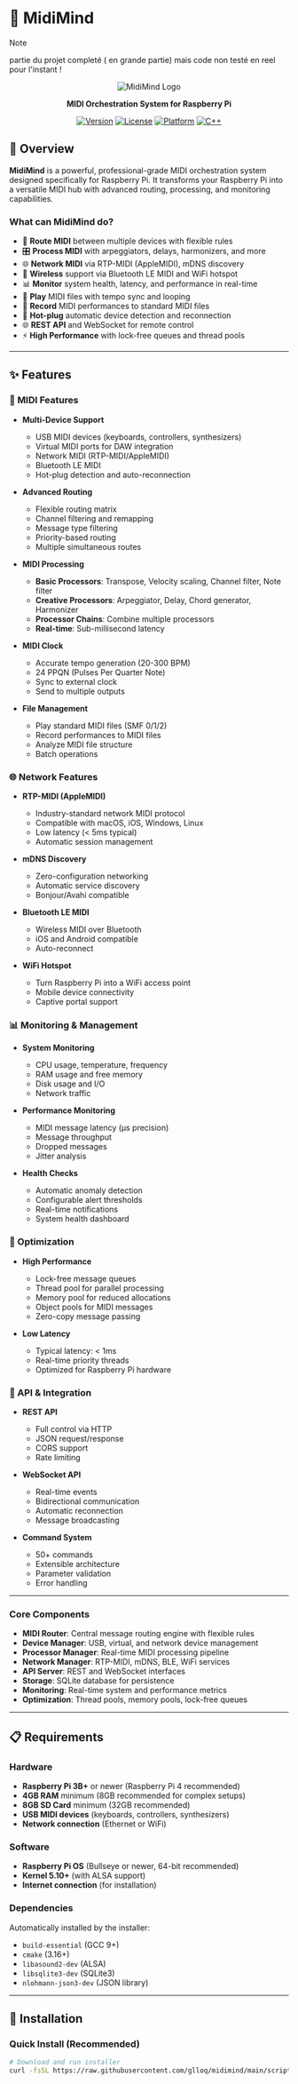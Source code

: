 # 🎹 MidiMind

> [!NOTE]
> partie du projet completé ( en grande partie) 
> mais code non testé en reel pour l'instant !


<div align="center">

![MidiMind Logo](docs/images/logo.png)

**MIDI Orchestration System for Raspberry Pi**

[![Version](https://img.shields.io/badge/version-0.2.0-blue.svg)](https://github.com/midimind/midimind)
[![License](https://img.shields.io/badge/license-MIT-green.svg)](LICENSE)
[![Platform](https://img.shields.io/badge/platform-Raspberry%20Pi-red.svg)](https://www.raspberrypi.org/)
[![C++](https://img.shields.io/badge/C++-17-blue.svg)](https://isocpp.org/)

</div>


## 🎯 Overview

**MidiMind** is a powerful, professional-grade MIDI orchestration system designed specifically for Raspberry Pi. It transforms your Raspberry Pi into a versatile MIDI hub with advanced routing, processing, and monitoring capabilities.

### What can MidiMind do?

- 🎼 **Route MIDI** between multiple devices with flexible rules
- 🎛️ **Process MIDI** with arpeggiators, delays, harmonizers, and more
- 🌐 **Network MIDI** via RTP-MIDI (AppleMIDI), mDNS discovery
- 📡 **Wireless** support via Bluetooth LE MIDI and WiFi hotspot
- 📊 **Monitor** system health, latency, and performance in real-time
- 🎹 **Play** MIDI files with tempo sync and looping
- 💾 **Record** MIDI performances to standard MIDI files
- 🔌 **Hot-plug** automatic device detection and reconnection
- 🌐 **REST API** and WebSocket for remote control
- ⚡ **High Performance** with lock-free queues and thread pools

---

## ✨ Features

### 🎵 MIDI Features

- **Multi-Device Support**
  - USB MIDI devices (keyboards, controllers, synthesizers)
  - Virtual MIDI ports for DAW integration
  - Network MIDI (RTP-MIDI/AppleMIDI)
  - Bluetooth LE MIDI
  - Hot-plug detection and auto-reconnection

- **Advanced Routing**
  - Flexible routing matrix
  - Channel filtering and remapping
  - Message type filtering
  - Priority-based routing
  - Multiple simultaneous routes

- **MIDI Processing**
  - **Basic Processors**: Transpose, Velocity scaling, Channel filter, Note filter
  - **Creative Processors**: Arpeggiator, Delay, Chord generator, Harmonizer
  - **Processor Chains**: Combine multiple processors
  - **Real-time**: Sub-millisecond latency

- **MIDI Clock**
  - Accurate tempo generation (20-300 BPM)
  - 24 PPQN (Pulses Per Quarter Note)
  - Sync to external clock
  - Send to multiple outputs

- **File Management**
  - Play standard MIDI files (SMF 0/1/2)
  - Record performances to MIDI files
  - Analyze MIDI file structure
  - Batch operations

### 🌐 Network Features

- **RTP-MIDI (AppleMIDI)**
  - Industry-standard network MIDI protocol
  - Compatible with macOS, iOS, Windows, Linux
  - Low latency (< 5ms typical)
  - Automatic session management

- **mDNS Discovery**
  - Zero-configuration networking
  - Automatic service discovery
  - Bonjour/Avahi compatible

- **Bluetooth LE MIDI**
  - Wireless MIDI over Bluetooth
  - iOS and Android compatible
  - Auto-reconnect

- **WiFi Hotspot**
  - Turn Raspberry Pi into a WiFi access point
  - Mobile device connectivity
  - Captive portal support

### 📊 Monitoring & Management

- **System Monitoring**
  - CPU usage, temperature, frequency
  - RAM usage and free memory
  - Disk usage and I/O
  - Network traffic

- **Performance Monitoring**
  - MIDI message latency (µs precision)
  - Message throughput
  - Dropped messages
  - Jitter analysis

- **Health Checks**
  - Automatic anomaly detection
  - Configurable alert thresholds
  - Real-time notifications
  - System health dashboard

### 🚀 Optimization

- **High Performance**
  - Lock-free message queues
  - Thread pool for parallel processing
  - Memory pool for reduced allocations
  - Object pools for MIDI messages
  - Zero-copy message passing

- **Low Latency**
  - Typical latency: < 1ms
  - Real-time priority threads
  - Optimized for Raspberry Pi hardware

### 🔌 API & Integration

- **REST API**
  - Full control via HTTP
  - JSON request/response
  - CORS support
  - Rate limiting

- **WebSocket API**
  - Real-time events
  - Bidirectional communication
  - Automatic reconnection
  - Message broadcasting

- **Command System**
  - 50+ commands
  - Extensible architecture
  - Parameter validation
  - Error handling

---
### Core Components

- **MIDI Router**: Central message routing engine with flexible rules
- **Device Manager**: USB, virtual, and network device management
- **Processor Manager**: Real-time MIDI processing pipeline
- **Network Manager**: RTP-MIDI, mDNS, BLE, WiFi services
- **API Server**: REST and WebSocket interfaces
- **Storage**: SQLite database for persistence
- **Monitoring**: Real-time system and performance metrics
- **Optimization**: Thread pools, memory pools, lock-free queues

---

## 📋 Requirements

### Hardware

- **Raspberry Pi 3B+** or newer (Raspberry Pi 4 recommended)
- **4GB RAM** minimum (8GB recommended for complex setups)
- **8GB SD Card** minimum (32GB recommended)
- **USB MIDI devices** (keyboards, controllers, synthesizers)
- **Network connection** (Ethernet or WiFi)

### Software

- **Raspberry Pi OS** (Bullseye or newer, 64-bit recommended)
- **Kernel 5.10+** (with ALSA support)
- **Internet connection** (for installation)

### Dependencies

Automatically installed by the installer:

- `build-essential` (GCC 9+)
- `cmake` (3.16+)
- `libasound2-dev` (ALSA)
- `libsqlite3-dev` (SQLite3)
- `nlohmann-json3-dev` (JSON library)

---

## 🚀 Installation

### Quick Install (Recommended)
```bash
# Download and run installer
curl -fsSL https://raw.githubusercontent.com/glloq/midimind/main/scripts/install.sh | sudo bash

